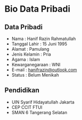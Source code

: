 # Bio Data Pribadi

## Data Pribadi
 - Nama : Hanif Razin Rahmatullah
 - Tanggal Lahir : 15 Juni 1995
 - Alamat : Pamulang
 - Jenis Kelamin : Pria
 - Agama : Islam
 - Kewarganegaraan : WNI
 - E-mail : hanifrazin@outlook.com
 - Status : Belum Menikah

## Pendidikan
- UIN Syarif Hidayatullah Jakarta 
- CEP CCIT FTUI
- SMAN 6 Tangerang Selatan
